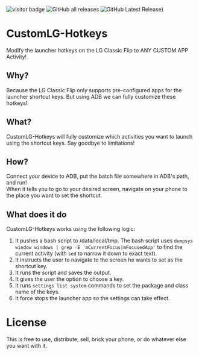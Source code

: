 ![visitor badge](https://visitor_badge.deta.dev/?id=github.biden2020prez.CustomLG-Hotkeys&labelColor=000&label=Project%20Views)
![GitHub all releases](https://img.shields.io/github/downloads/biden2020prez/CustomLG-Hotkeys/total?color=orange&label=Total%20Downloads&logo=github&labelColor=%23000000)
![GitHub Latest Release)](https://img.shields.io/github/v/release/biden2020prez/CustomLG-Hotkeys?logo=github&labelColor=%23000000&label=Latest%20Release)


# CustomLG-Hotkeys
Modify the launcher hotkeys on the LG Classic Flip to ANY CUSTOM APP Activity!

## Why?
Because the LG Classic Flip only supports pre-configured apps for the launcher shortcut keys. But using ADB we can fully customize these hotkeys!

## What?
CustomLG-Hotkeys will fully customize which activities you want to launch using the shortcut keys. Say goodbye to limitations!

## How?
Connect your device to ADB, put the batch file somewhere in ADB's path, and run!  
When it tells you to go to your desired screen, navigate on your phone to the place you want to set the shortcut.

## What does it do
CustomLG-Hotkeys works using the following logic:  

1. It pushes a bash script to /data/local/tmp. The bash script uses `dumpsys window windows | grep -E 'mCurrentFocus|mFocusedApp'` to find the current activity (with `sed` to narrow it down to exact text). 
2. It instructs the user to navigate to the screen he wants to set as the shortcut key.
3. It runs the script and saves the output.
4. It gives the user the option to choose a key.
5. It runs `settings list system` commands to set the package and class name of the keys.
6. It force stops the launcher app so the settings can take effect.
  
# License
This is free to use, distribute, sell, brick your phone, or do whatever else you want with it.
